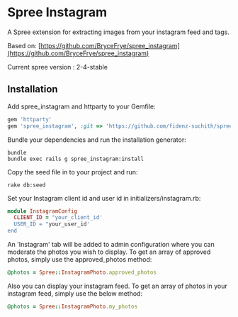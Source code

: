 Spree Instagram
==============

A Spree extension for extracting images from your instagram feed and tags.

Based on: [https://github.com/BryceFrye/spree_instagram](https://github.com/BryceFrye/spree_instagram)

Current spree version : 2-4-stable

Installation
------------

Add spree_instagram and httparty to your Gemfile:

```ruby
gem 'httparty'
gem 'spree_instagram', :git => 'https://github.com/fidenz-suchith/spree_instagram.git'
```

Bundle your dependencies and run the installation generator:

```shell
bundle
bundle exec rails g spree_instagram:install
```

Copy the seed file in to your project and run:

```shell
rake db:seed
```

Set your Instagram client id and user id in initializers/instagram.rb:

```ruby
module InstagramConfig
  CLIENT_ID = "your_client_id'
  USER_ID = "your_user_id'
end
```

An 'Instagram' tab will be added to admin configuration where you can moderate the photos you wish to display.
To get an array of approved photos, simply use the approved_photos method:

```ruby
@photos = Spree::InstagramPhoto.approved_photos
```
Also you can display your instagram feed. 
To get an array of photos in your instagram feed, simply use the below method:

```ruby
@photos = Spree::InstagramPhoto.my_photos
```
